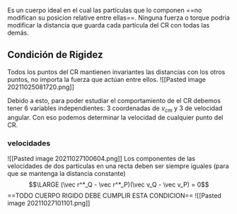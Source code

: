 Es un cuerpo ideal en el cual las partículas que lo componen ==no modifican su posicion relative entre ellas==. Ninguna fuerza o torque podria modificar la distancia que guarda cada partícula del CR con todas las demás.

## Condición de Rigidez
Todos los puntos del CR mantienen invariantes las distancias con los otros puntos, no importa la fuerza que actúan entre ellos. ![[Pasted image 20211025081720.png]]

Debido a esto, para poder estudiar el comportamiento de el CR debemos tener 6 variables independientes: 3 coordenadas de $v_{cm}$ y 3 de velocidad angular. Con eso podemos determinar la velocidad de cualquier punto del CR.

### velocidades
![[Pasted image 20211027100604.png]]
Los componentes de las velocidades de dos particulas en una recta deben ser siempre iguales (para que se mantenga la distancia constante)
$$\LARGE (\vec r^*_Q - \vec r^*_P)(\vec v_Q - \vec v_P) = 0$$
==TODO CUERPO RIGIDO DEBE CUMPLIR ESTA CONDICION==
![[Pasted image 20211027101101.png]]
